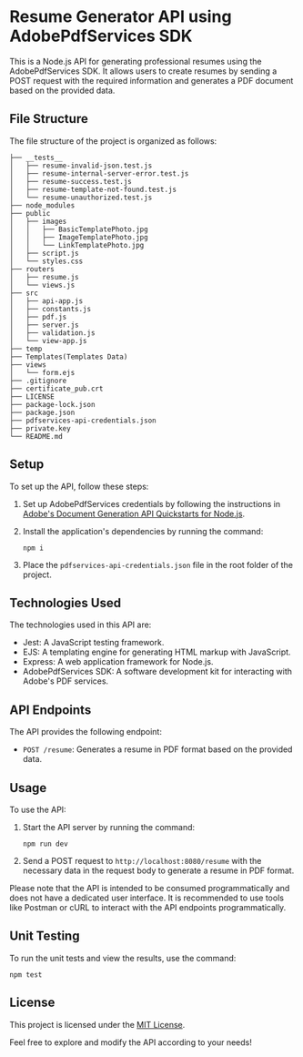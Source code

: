 # Resume Generator API using AdobePdfServices SDK

This is a Node.js API for generating professional resumes using the AdobePdfServices SDK. It allows users to create resumes by sending a POST request with the required information and generates a PDF document based on the provided data.

## File Structure

The file structure of the project is organized as follows:

```
├── __tests__
│   ├── resume-invalid-json.test.js
│   ├── resume-internal-server-error.test.js
│   ├── resume-success.test.js
│   ├── resume-template-not-found.test.js
│   └── resume-unauthorized.test.js
├── node_modules
├── public
│   ├── images
│   │   ├── BasicTemplatePhoto.jpg
│   │   ├── ImageTemplatePhoto.jpg
│   │   └── LinkTemplatePhoto.jpg
│   ├── script.js
│   └── styles.css
├── routers
│   ├── resume.js
│   └── views.js
├── src
│   ├── api-app.js
│   ├── constants.js
│   ├── pdf.js
│   ├── server.js
│   ├── validation.js
│   └── view-app.js
├── temp
├── Templates(Templates Data)
├── views
│   └── form.ejs
├── .gitignore
├── certificate_pub.crt
├── LICENSE
├── package-lock.json
├── package.json
├── pdfservices-api-credentials.json
├── private.key
└── README.md
```

## Setup

To set up the API, follow these steps:

1. Set up AdobePdfServices credentials by following the instructions in [Adobe's Document Generation API Quickstarts for Node.js](https://developer.adobe.com/document-services/docs/overview/document-generation-api/quickstarts/nodejs/).

2. Install the application's dependencies by running the command:

   ```shell
   npm i
   ```

3. Place the `pdfservices-api-credentials.json` file in the root folder of the project.

## Technologies Used

The technologies used in this API are:

- Jest: A JavaScript testing framework.
- EJS: A templating engine for generating HTML markup with JavaScript.
- Express: A web application framework for Node.js.
- AdobePdfServices SDK: A software development kit for interacting with Adobe's PDF services.


## API Endpoints

The API provides the following endpoint:

- `POST /resume`: Generates a resume in PDF format based on the provided data.

## Usage

To use the API:

1. Start the API server by running the command:

   ```shell
   npm run dev
   ```

2. Send a POST request to `http://localhost:8080/resume` with the necessary data in the request body to generate a resume in PDF format.

Please note that the API is intended to be consumed programmatically and does not have a dedicated user interface. It is recommended to use tools like Postman or cURL to interact with the API endpoints programmatically.

## Unit Testing

To run the unit tests and view the results, use the command:

```shell
npm test
```

## License

This project is licensed under the [MIT License](LICENSE).

Feel free to explore and modify the API according to your needs!